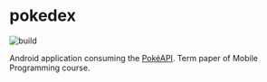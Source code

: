 # pokedex

![build](https://github.com/Xerox-Parc/pokedex/workflows/build/badge.svg?branch=master)

 Android application consuming the [PokéAPI](https://pokeapi.co/). Term paper of Mobile Programming course.
